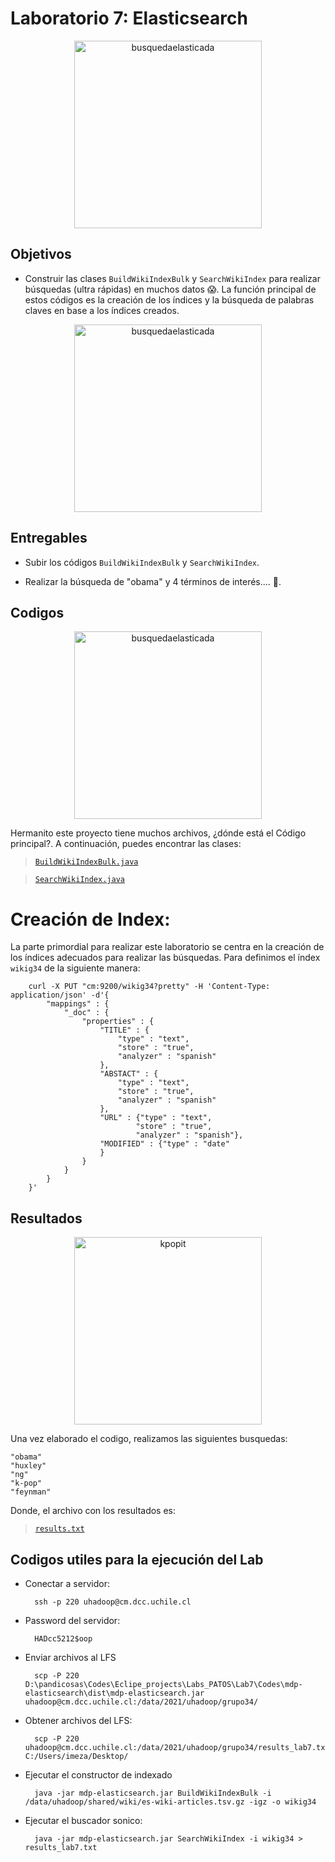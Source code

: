 # Laboratorio 7: Elasticsearch

<p align="center">
<img src="https://blog.bismart.com/hs-fs/hubfs/Imported_Blog_Media/Elastic%20Search/Elasticsearch%20GIF.gif?width=900&name=Elasticsearch%20GIF.gif" alt="busquedaelasticada" height="300">
</p>

## Objetivos

- Construir las clases ```BuildWikiIndexBulk``` y ```SearchWikiIndex``` para realizar búsquedas (ultra rápidas) en muchos datos 😱. La función principal de estos códigos es la creación de los índices y la búsqueda de palabras claves en base a los índices creados.

<p align="center">
<img src="https://lh3.googleusercontent.com/0qW_zsZnQu_Dpzwc8aoodnzg1c7SjZ8y4TjEWXiTRXG-Bx3z0dxRgjGiU3IGWuJJ8EFsfou0xHVM3Rd6m4MOoJKNpp0quKK3tNKtL80qqpKPI0UcZsLxOn9Pl5FCVw8ewZGusg9N" alt="busquedaelasticada" height="300">
</p>

## Entregables

- Subir los códigos ```BuildWikiIndexBulk``` y ```SearchWikiIndex```.

- Realizar la búsqueda de "obama" y 4 términos de interés.... 🤔.

## Codigos

<p align="center">
<img src="https://media.tenor.com/images/a2f66c292f5a4fa9fd898bd06ddcfcbe/tenor.gif" alt="busquedaelasticada" height="300">
</p>

Hermanito este proyecto tiene muchos archivos, ¿dónde está el Código principal?. A continuación, puedes encontrar las clases:

> [`BuildWikiIndexBulk.java`](https://github.com/Mezosky/Labs_PATOS/blob/main/Lab7/Codes/mdp-elasticsearch/src/cl/uchile/pmd/BuildWikiIndexBulk.java)

> [`SearchWikiIndex.java`](https://github.com/Mezosky/Labs_PATOS/blob/main/Lab7/Codes/mdp-elasticsearch/src/cl/uchile/pmd/SearchWikiIndex.java)

# Creación de Index:

La parte primordial para realizar este laboratorio se centra en la creación de los índices adecuados para realizar las búsquedas. Para definimos el índex ```wikig34``` de la siguiente manera:

        curl -X PUT "cm:9200/wikig34?pretty" -H 'Content-Type: application/json' -d'{
            "mappings" : {
                "_doc" : {
                    "properties" : {
                        "TITLE" : {
                            "type" : "text",
                            "store" : "true",
                            "analyzer" : "spanish"
                        }, 
                        "ABSTACT" : {
                            "type" : "text",
                            "store" : "true",
                            "analyzer" : "spanish"
                        }, 
                        "URL" : {"type" : "text",
                                "store" : "true",
                                "analyzer" : "spanish"}, 
                        "MODIFIED" : {"type" : "date"
                        }
                    }
                }
            }
        }'

## Resultados

<p align="center">
<img src="https://thumbs.gfycat.com/ShamefulDisfiguredHorseshoebat-max-1mb.gif" alt="kpopit" height="300">
</p>

Una vez elaborado el codigo, realizamos las siguientes busquedas:

    "obama"
    "huxley"
    "ng"
    "k-pop"
    "feynman"

Donde, el archivo con los resultados es:

> [`results.txt`](https://raw.githubusercontent.com/Mezosky/Labs_PATOS/main/Lab7/Resultados/results.txt)

## Codigos utiles para la ejecución del Lab

- Conectar a servidor:
        
        ssh -p 220 uhadoop@cm.dcc.uchile.cl

- Password del servidor: 

        HADcc5212$oop

- Enviar archivos al LFS

        scp -P 220 D:\pandicosas\Codes\Eclipe_projects\Labs_PATOS\Lab7\Codes\mdp-elasticsearch\dist\mdp-elasticsearch.jar uhadoop@cm.dcc.uchile.cl:/data/2021/uhadoop/grupo34/

- Obtener archivos del LFS: 

        scp -P 220 uhadoop@cm.dcc.uchile.cl:/data/2021/uhadoop/grupo34/results_lab7.txt C:/Users/imeza/Desktop/

- Ejecutar el constructor de indexado

        java -jar mdp-elasticsearch.jar BuildWikiIndexBulk -i /data/uhadoop/shared/wiki/es-wiki-articles.tsv.gz -igz -o wikig34


- Ejecutar el buscador sonico:

        java -jar mdp-elasticsearch.jar SearchWikiIndex -i wikig34 > results_lab7.txt